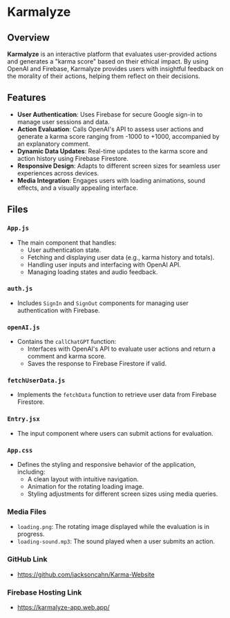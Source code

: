 # Karmalyze

## Overview

**Karmalyze** is an interactive platform that evaluates user-provided actions and generates a "karma score" based on their ethical impact. By using OpenAI and Firebase, Karmalyze provides users with insightful feedback on the morality of their actions, helping them reflect on their decisions.

## Features

- **User Authentication**: Uses Firebase for secure Google sign-in to manage user sessions and data.
- **Action Evaluation**: Calls OpenAI's API to assess user actions and generate a karma score ranging from -1000 to +1000, accompanied by an explanatory comment.
- **Dynamic Data Updates**: Real-time updates to the karma score and action history using Firebase Firestore.
- **Responsive Design**: Adapts to different screen sizes for seamless user experiences across devices.
- **Media Integration**: Engages users with loading animations, sound effects, and a visually appealing interface.

## Files

### `App.js`
- The main component that handles:
  - User authentication state.
  - Fetching and displaying user data (e.g., karma history and totals).
  - Handling user inputs and interfacing with OpenAI API.
  - Managing loading states and audio feedback.

### `auth.js`
- Includes `SignIn` and `SignOut` components for managing user authentication with Firebase.

### `openAI.js`
- Contains the `callChatGPT` function:
  - Interfaces with OpenAI's API to evaluate user actions and return a comment and karma score.
  - Saves the response to Firebase Firestore if valid.

### `fetchUserData.js`
- Implements the `fetchData` function to retrieve user data from Firebase Firestore.

### `Entry.jsx`
- The input component where users can submit actions for evaluation.

### `App.css`
- Defines the styling and responsive behavior of the application, including:
  - A clean layout with intuitive navigation.
  - Animation for the rotating loading image.
  - Styling adjustments for different screen sizes using media queries.

### Media Files
- `loading.png`: The rotating image displayed while the evaluation is in progress.
- `loading-sound.mp3`: The sound played when a user submits an action.

### GitHub Link
- https://github.com/jacksoncahn/Karma-Website

### Firebase Hosting Link
- https://karmalyze-app.web.app/
